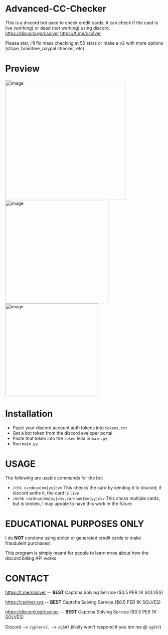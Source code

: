 # Advanced-CC-Checker
This is a discord bot used to check credit cards, it can check if the card is live (working) or dead (not working) using discord. https://discord.gg/csolver https://t.me/csolver

Please star, i'll fix mass checking at 50 stars or make a v2 with more options (stripe, braintree, paypal checker, etc)

# Preview 
<img width="383" alt="image" src="https://github.com/user-attachments/assets/57fe5c46-9774-4c0b-b35a-fb2406a134bc">
<img width="329" alt="image" src="https://github.com/user-attachments/assets/8b95f6c3-d7ed-4a86-b39e-f0d5b74a6197">
<img width="296" alt="image" src="https://github.com/user-attachments/assets/95472381-453f-402e-b346-bac536e59ce6">

# Installation 

- Paste your discord account auth tokens into `tokens.txt`
- Get a bot token from the discord eveloper portal
- Paste that token into the `token` feild in `main.py`
- Run `main.py`

# USAGE

The following are usable commands for the bot

- `/chk cardnum|mm|yy|cvv` This checks the card by sending it to discord, if discord auths it, the card is `live`
- `/mchk cardnum|mm|yy|cvv,cardnum|mm|yy|cvv` This chcks mutliple cards, but is broken, I may update to have this work in the future

# EDUCATIONAL PURPOSES ONLY

I do **NOT** condone using stolen or generated credit cards to make fraudulent purchases!

This program is simply meant for people to learn mroe about how the discord billing API works

# CONTACT

https://t.me/csolver -- **BEST** Captcha Solving Service ($0.5 PER 1K SOLVES)

https://csolver.xyz -- **BEST** Captcha Solving Service ($0.5 PER 1K SOLVES)

https://discord.gg/csolver -- **BEST** Captcha Solving Service ($0.5 PER 1K SOLVES)

Discord --> `cypherv3.` --> `ag597` (likely won't respond if you dm me @ `ag597`)
